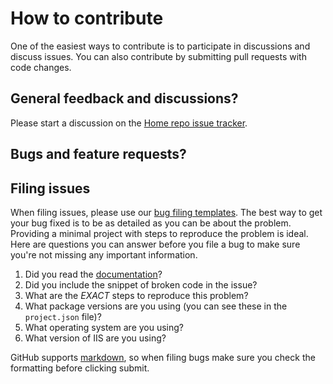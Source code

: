 How to contribute
==================
One of the easiest ways to contribute is to participate in discussions and discuss issues. You can also contribute by submitting pull requests with code changes.

## General feedback and discussions?
Please start a discussion on the [Home repo issue tracker](https://github.com/Sistrategia/SistrategiaDrive/issues).

## Bugs and feature requests?

## Filing issues
When filing issues, please use our [bug filing templates](https://github.com/Sistrategia/SistrategiaDrive/wiki/Functional-bug-template).
The best way to get your bug fixed is to be as detailed as you can be about the problem.
Providing a minimal project with steps to reproduce the problem is ideal.
Here are questions you can answer before you file a bug to make sure you're not missing any important information.

1. Did you read the [documentation](https://github.com/Sistrategia/SistrategiaDrive/wiki)?
2. Did you include the snippet of broken code in the issue?
3. What are the *EXACT* steps to reproduce this problem?
4. What package versions are you using (you can see these in the `project.json` file)?
5. What operating system are you using?
6. What version of IIS are you using?

GitHub supports [markdown](http://github.github.com/github-flavored-markdown/), so when filing bugs make sure you check the formatting before clicking submit.